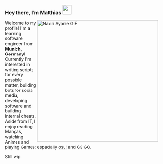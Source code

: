 <!-- Inspired by @vbe0201 (https://github.com/vbe0201/) <3 -->
### Hey there, I'm Matthias <img src="https://media.giphy.com/media/hvRJCLFzcasrR4ia7z/giphy.gif" width="30px">


<img align="right" alt="Nakiri Ayame GIF" src="https://tenor.com/bkcI9.gif" width="398px">

Welcome to my profile! I'm a learning software engineer from **Munich, Germany!** Currently I'm interested 
in writing scripts for every possible matter, building bots for social media, developing software and 
building internal cheats. Aside from IT, I enjoy reading Mangas, watching Animes and playing Games: espacially 
<a href="https://osu.ppy.sh/users/Wambosu">osu!</a> and CS:GO.


Still wip

<!--
**byWambo/byWambo** is a ✨ _special_ ✨ repository because its `README.md` (this file) appears on your GitHub profile.

Here are some ideas to get you started:

- 🔭 I’m currently working on ...
- 🌱 I’m currently learning ...
- 👯 I’m looking to collaborate on ...
- 🤔 I’m looking for help with ...
- 💬 Ask me about ...
- 📫 How to reach me: ...
- 😄 Pronouns: ...
- ⚡ Fun fact: ...
-->
